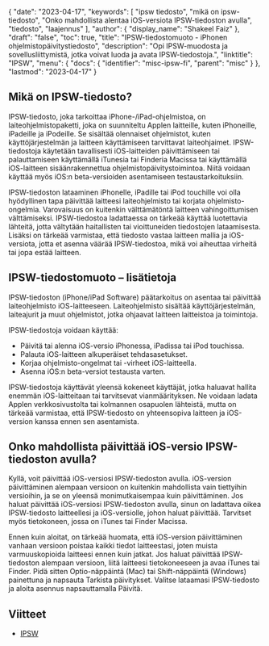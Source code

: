 {
  "date": "2023-04-17",
  "keywords": [
"ipsw tiedosto",
"mikä on ipsw-tiedosto",
"Onko mahdollista alentaa iOS-versiota IPSW-tiedoston avulla",
"tiedosto",
"laajennus"
],
  "author": {
    "display_name": "Shakeel Faiz"
},
  "draft": "false",
  "toc": true,
  "title": "IPSW-tiedostomuoto - iPhonen ohjelmistopäivitystiedosto",
  "description": "Opi IPSW-muodosta ja sovellusliittymistä, jotka voivat luoda ja avata IPSW-tiedostoja.",
  "linktitle": "IPSW",
  "menu": {
    "docs": {
      "identifier": "misc-ipsw-fi",
      "parent": "misc"
}
},
  "lastmod": "2023-04-17"
}

## Mikä on IPSW-tiedosto?

IPSW-tiedosto, joka tarkoittaa iPhone-/iPad-ohjelmistoa, on laiteohjelmistopaketti, joka on suunniteltu Applen laitteille, kuten iPhoneille, iPadeille ja iPodeille. Se sisältää olennaiset ohjelmistot, kuten käyttöjärjestelmän ja laitteen käyttämiseen tarvittavat laiteohjaimet. IPSW-tiedostoja käytetään tavallisesti iOS-laitteiden päivittämiseen tai palauttamiseen käyttämällä iTunesia tai Finderia Macissa tai käyttämällä iOS-laitteen sisäänrakennettua ohjelmistopäivitystoimintoa. Niitä voidaan käyttää myös iOS:n beta-versioiden asentamiseen testaustarkoituksiin.

IPSW-tiedoston lataaminen iPhonelle, iPadille tai iPod touchille voi olla hyödyllinen tapa päivittää laitteesi laiteohjelmisto tai korjata ohjelmisto-ongelmia. Varovaisuus on kuitenkin välttämätöntä laitteen vahingoittumisen välttämiseksi. IPSW-tiedostoa ladattaessa on tärkeää käyttää luotettavia lähteitä, jotta vältytään haitallisten tai vioittuneiden tiedostojen lataamisesta. Lisäksi on tärkeää varmistaa, että tiedosto vastaa laitteen mallia ja iOS-versiota, jotta et asenna väärää IPSW-tiedostoa, mikä voi aiheuttaa virheitä tai jopa estää laitteen.

## IPSW-tiedostomuoto – lisätietoja
IPSW-tiedoston (iPhone/iPad Software) päätarkoitus on asentaa tai päivittää laiteohjelmisto iOS-laitteeseen. Laiteohjelmisto sisältää käyttöjärjestelmän, laiteajurit ja muut ohjelmistot, jotka ohjaavat laitteen laitteistoa ja toimintoja.

IPSW-tiedostoja voidaan käyttää:

- Päivitä tai alenna iOS-versio iPhonessa, iPadissa tai iPod touchissa.
- Palauta iOS-laitteen alkuperäiset tehdasasetukset.
- Korjaa ohjelmisto-ongelmat tai -virheet iOS-laitteella.
- Asenna iOS:n beta-versiot testausta varten.

IPSW-tiedostoja käyttävät yleensä kokeneet käyttäjät, jotka haluavat hallita enemmän iOS-laitteitaan tai tarvitsevat vianmäärityksen. Ne voidaan ladata Applen verkkosivustolta tai kolmannen osapuolen lähteistä, mutta on tärkeää varmistaa, että IPSW-tiedosto on yhteensopiva laitteen ja iOS-version kanssa ennen sen asentamista.

## Onko mahdollista päivittää iOS-versio IPSW-tiedoston avulla?

Kyllä, voit päivittää iOS-versiosi IPSW-tiedoston avulla. iOS-version päivittäminen alempaan versioon on kuitenkin mahdollista vain tiettyihin versioihin, ja se on yleensä monimutkaisempaa kuin päivittäminen. Jos haluat päivittää iOS-versiosi IPSW-tiedoston avulla, sinun on ladattava oikea IPSW-tiedosto laitteellesi ja iOS-versiolle, johon haluat päivittää. Tarvitset myös tietokoneen, jossa on iTunes tai Finder Macissa.

Ennen kuin aloitat, on tärkeää huomata, että iOS-version päivittäminen vanhaan versioon poistaa kaikki tiedot laitteestasi, joten muista varmuuskopioida laitteesi ennen kuin jatkat. Jos haluat päivittää IPSW-tiedoston alempaan versioon, liitä laitteesi tietokoneeseen ja avaa iTunes tai Finder. Pidä sitten Optio-näppäintä (Mac) tai Shift-näppäintä (Windows) painettuna ja napsauta Tarkista päivitykset. Valitse lataamasi IPSW-tiedosto ja aloita asennus napsauttamalla Päivitä.

## Viitteet
* [IPSW](https://en.wikipedia.org/wiki/IPSW)


